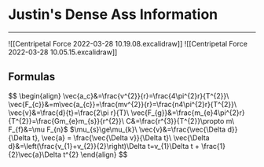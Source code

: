 # Justin's Dense Ass Information
---
![[Centripetal Force 2022-03-28 10.19.08.excalidraw]]
![[Centripetal Force 2022-03-28 10.05.15.excalidraw]]
## Formulas
$$
\begin{align}
\vec{a_c}&=\frac{v^{2}}{r}=\frac{4\pi^{2}r}{T^{2}}\\
\vec{F_{c}}&=m\vec{a_{c}}=\frac{mv^{2}}{r}=\frac{n4\pi^{2}r}{T^{2}}\\
\vec{v}&=\frac{d}{t}=\frac{2\pi r}{T}\\
\vec{F_{g}}&=\frac{m_{e}4\pi^{2}r}{T^{2}}=\frac{Gm_{e}m_{s}}{r^{2}}\\
C&=\frac{r^{3}}{T^{2}}\propto m\\
F_{f}&=\mu F_{n}$ $\mu_{s}\ge\mu_{k}\\
\vec{v}&=\frac{\vec{\Delta d}}{\Delta t}, \vec{a} = \frac{\vec{\Delta v}}{\Delta t}\\
\vec{\Delta d}&=\left(\frac{v_{1}+v_{2}}{2}\right)\Delta t=v_{1}\Delta t + \frac{1}{2}\vec{a}\Delta t^{2}
\end{align}
$$